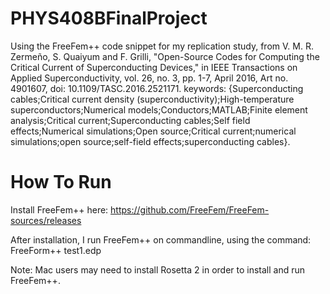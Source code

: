 # PHYS408BFinalProject

Using the FreeFem++ code snippet for my replication study, from V. M. R. Zermeño, S. Quaiyum and F. Grilli, "Open-Source Codes for Computing the Critical Current of Superconducting Devices," in IEEE Transactions on Applied Superconductivity, vol. 26, no. 3, pp. 1-7, April 2016, Art no. 4901607, doi: 10.1109/TASC.2016.2521171.
keywords: {Superconducting cables;Critical current density (superconductivity);High-temperature superconductors;Numerical models;Conductors;MATLAB;Finite element analysis;Critical current;Superconducting cables;Self field effects;Numerical simulations;Open source;Critical current;numerical simulations;open source;self-field effects;superconducting cables}.

# How To Run 
Install FreeFem++ here: https://github.com/FreeFem/FreeFem-sources/releases

After installation, I run FreeFem++ on commandline, using the command: 
    FreeForm++ test1.edp

Note: 
    Mac users may need to install Rosetta 2 in order to install and run FreeFem++. 
